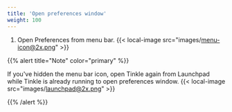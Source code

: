 ```yaml
---
title: 'Open preferences window'
weight: 100
---
```


1.  Open Preferences from menu bar.
    {{< local-image src="images/menu-icon@2x.png" >}}

{{% alert title="Note" color="primary" %}}

If you've hidden the menu bar icon, open Tinkle again from Launchpad while Tinkle is already running to open preferences window.
{{< local-image src="images/launchpad@2x.png" >}}

{{% /alert %}}
